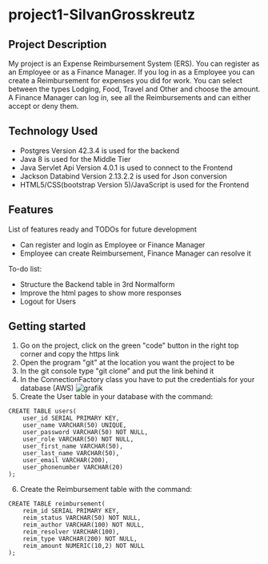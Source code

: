 # project1-SilvanGrosskreutz

## Project Description
My project is an Expense Reimbursement System (ERS). You can register as an Employee or as a Finance Manager. If you log in as a Employee you can create a Reimbursement
for expenses you did for work. You can select between the types Lodging, Food, Travel and Other and choose the amount. A Finance Manager can log in, see all the Reimbursements and can either accept or deny them.

## Technology Used
- Postgres Version 42.3.4 is used for the backend
- Java 8 is used for the Middle Tier
- Java Servlet Api Version 4.0.1 is used to connect to the Frontend
- Jackson Databind Version 2.13.2.2 is used for Json conversion
- HTML5/CSS(bootstrap Version 5)/JavaScript is used for the Frontend

## Features
List of features ready and TODOs for future development
- Can register and login as Employee or Finance Manager
- Employee can create Reimbursement, Finance Manager can resolve it

To-do list:
- Structure the Backend table in 3rd Normalform
- Improve the html pages to show more responses
- Logout for Users

## Getting started
1. Go on the project, click on the green "code" button in the right top corner and copy the https link
2. Open the program "git" at the location you want the project to be
3. In the git console type "git clone" and put the link behind it
4. In the ConnectionFactory class you have to put the credentials for your database (AWS)
![grafik](https://user-images.githubusercontent.com/103101627/170120077-2025f66b-3593-4381-a5d1-87f0db0d4b50.png)
5. Create the User table in your database with the command:
```
CREATE TABLE users(
	user_id SERIAL PRIMARY KEY,
	user_name VARCHAR(50) UNIQUE,
	user_password VARCHAR(50) NOT NULL,
	user_role VARCHAR(50) NOT NULL,
	user_first_name VARCHAR(50),
	user_last_name VARCHAR(50),
	user_email VARCHAR(200),
	user_phonenumber VARCHAR(20)
);
```
6. Create the Reimbursement table with the command:
```
CREATE TABLE reimbursement(
	reim_id SERIAL PRIMARY KEY,
	reim_status VARCHAR(50) NOT NULL,
	reim_author VARCHAR(100) NOT NULL,
	reim_resolver VARCHAR(100),
	reim_type VARCHAR(200) NOT NULL,
	reim_amount NUMERIC(10,2) NOT NULL
);
```


